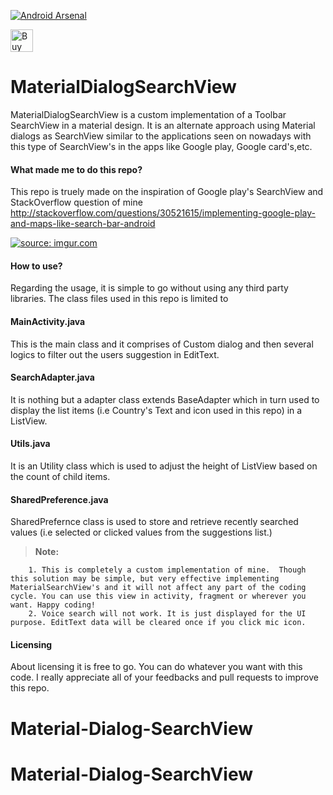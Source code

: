 [![Android Arsenal](https://img.shields.io/badge/Android%20Arsenal-MaterialDialogSearchView-green.svg?style=flat)](https://android-arsenal.com/details/1/2589)

<a href='https://ko-fi.com/A302HW7' target='_blank'><img height='36' style='border:0px;height:36px;' src='https://az743702.vo.msecnd.net/cdn/kofi4.png?v=f' border='0' alt='Buy Me a Coffee at ko-fi.com' /></a> 

# MaterialDialogSearchView

MaterialDialogSearchView is a custom implementation of a Toolbar SearchView in a material design.
It is an alternate approach using Material dialogs as SearchView similar to the applications seen on nowadays with this type of SearchView's in the apps
like Google play, Google card's,etc.

#### **What made me to do this repo?**

This repo is truely made on the inspiration of Google play's SearchView and StackOverflow question of mine
http://stackoverflow.com/questions/30521615/implementing-google-play-and-maps-like-search-bar-android

<a href="http://imgur.com/kUwTS5P"><img src="http://i.imgur.com/kUwTS5P.gif" title="source: imgur.com" /></a>


#### **How to use?**

Regarding the usage, it is simple to go without using any third party libraries. The class files used in this repo is limited to

#### **MainActivity.java**  

This is the main class and it comprises of Custom dialog and then several logics to filter out the users suggestion in EditText.

#### **SearchAdapter.java** 

It is nothing but a adapter class extends BaseAdapter which in turn used to display the list items (i.e Country's Text and icon used in this repo) in a ListView.

#### **Utils.java**          

It is an Utility class which is used to adjust the height of ListView based on the count of child items.

#### **SharedPreference.java**   

SharedPrefernce class is used to store and retrieve recently searched values (i.e selected or clicked values from the suggestions list.)

> **Note:** 

        1. This is completely a custom implementation of mine.  Though this solution may be simple, but very effective implementing MaterialSearchView's and it will not affect any part of the coding cycle. You can use this view in activity, fragment or wherever you want. Happy coding! 
        2. Voice search will not work. It is just displayed for the UI purpose. EditText data will be cleared once if you click mic icon.

#### **Licensing**

About licensing it is free to go. You can do whatever you want with this code. I really appreciate all of your feedbacks and pull requests to improve this repo.
# Material-Dialog-SearchView
# Material-Dialog-SearchView
